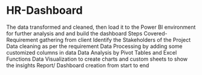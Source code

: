 # HR-Dashboard
The data transformed and cleaned, then load it to the Power BI environment for further analysis and and build the dashboard
Steps Covered-
 Requirement gathering from client
 Identify the Stakeholders of the Project
 Data cleaning as per the requirement
 Data Processing by adding some customized columns in data
 Data Analysis by Pivot Tables and Excel Functions
 Data Visualization to create charts and custom sheets to show the insights
 Report/ Dashboard creation from start to end
